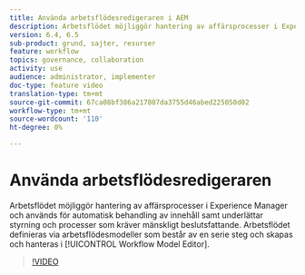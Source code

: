 ```yaml
---
title: Använda arbetsflödesredigeraren i AEM
description: Arbetsflödet möjliggör hantering av affärsprocesser i Experience Manager och används för automatisk behandling av innehåll samt underlättar styrning och processer som kräver mänskligt beslutsfattande. Arbetsflödet definieras via arbetsflödesmodeller som består av en serie steg och skapas och hanteras i modellredigeraren för arbetsflöde.
version: 6.4, 6.5
sub-product: grund, sajter, resurser
feature: workflow
topics: governance, collaboration
activity: use
audience: administrator, implementer
doc-type: feature video
translation-type: tm+mt
source-git-commit: 67ca08bf386a217807da3755d46abed225050d02
workflow-type: tm+mt
source-wordcount: '110'
ht-degree: 0%

---
```



# Använda arbetsflödesredigeraren

Arbetsflödet möjliggör hantering av affärsprocesser i Experience Manager och används för automatisk behandling av innehåll samt underlättar styrning och processer som kräver mänskligt beslutsfattande. Arbetsflödet definieras via arbetsflödesmodeller som består av en serie steg och skapas och hanteras i [!UICONTROL Workflow Model Editor].

>[!VIDEO](https://video.tv.adobe.com/v/22201/?quality=12&learn=on)
